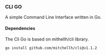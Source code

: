 ### CLI GO

A simple Command Line Interface written in Go. 

#### Dependencies

The Cli Go is based on mithellh/cli library.

    go install github.com/mitchellh/cli@v1.1.2